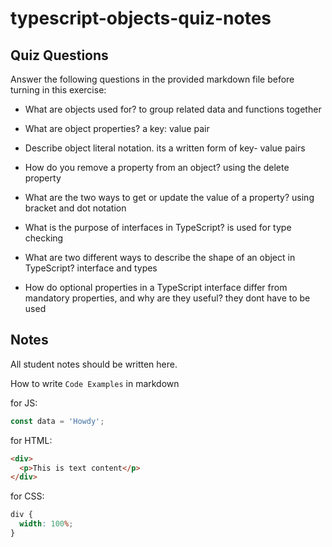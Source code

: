 # typescript-objects-quiz-notes

## Quiz Questions

Answer the following questions in the provided markdown file before turning in this exercise:

- What are objects used for? to group related data and functions together

- What are object properties? a key: value pair

- Describe object literal notation. its a written form of key- value pairs

- How do you remove a property from an object? using the delete property

- What are the two ways to get or update the value of a property? using bracket and dot notation

- What is the purpose of interfaces in TypeScript? is used for type checking

- What are two different ways to describe the shape of an object in TypeScript? interface and types

- How do optional properties in a TypeScript interface differ from mandatory properties, and why are they useful? they dont have to be used

## Notes

All student notes should be written here.

How to write `Code Examples` in markdown

for JS:

```javascript
const data = 'Howdy';
```

for HTML:

```html
<div>
  <p>This is text content</p>
</div>
```

for CSS:

```css
div {
  width: 100%;
}
```
